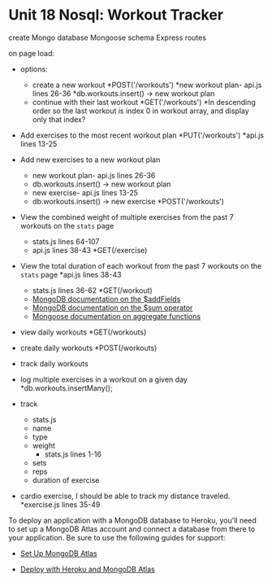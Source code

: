 # Unit 18 Nosql: Workout Tracker

create Mongo database 
Mongoose schema
Express routes


on page load:
* options:
  * create a new workout
    *POST('/workouts')
    *new workout plan- api.js lines 26-36
    *db.workouts.insert() -> new workout plan
  * continue with their last workout
    *GET('/workouts')
      *In descending order so the last workout is index 0 in workout array, and display only that index?

* Add exercises to the most recent workout plan
    *PUT('/workouts')
    *api.js lines 13-25
* Add new exercises to a new workout plan
    * new workout plan- api.js lines 26-36
    * db.workouts.insert() -> new workout plan
    * new exercise- api.js lines 13-25
    * db.workouts.insert() -> new exercise
    *POST('/workouts')
* View the combined weight of multiple exercises from the past 7 workouts on the `stats` page
    * stats.js lines 64-107
    * api.js lines 38-43
    *GET(/exercise)
* View the total duration of each workout from the past 7 workouts on the `stats` page
    *api.js lines 38-43
    * stats.js lines 36-62
    *GET(/workout)
  * [MongoDB documentation on the $addFields](https://docs.mongodb.com/manual/reference/operator/aggregation/addFields/)
  * [MongoDB documentation on the $sum operator](https://docs.mongodb.com/manual/reference/operator/aggregation/sum/)
  * [Mongoose documentation on aggregate functions](https://mongoosejs.com/docs/api.html#aggregate_Aggregate)
* view daily workouts
    *GET(/workouts)
* create daily workouts
    *POST(/workouts)
* track daily workouts
* log multiple exercises in a workout on a given day
    *db.workouts.insertMany();
* track
    * stats.js
  * name
  * type
  * weight
    * stats.js lines 1-16
  * sets
  * reps
  * duration of exercise
* cardio exercise, I should be able to track my distance traveled.
  *exercise.js lines 35-49


To deploy an application with a MongoDB database to Heroku, you'll need to set up a MongoDB Atlas account and connect a database from there to your application. Be sure to use the following guides for support:

  * [Set Up MongoDB Atlas](../04-Important/MongoAtlas-Setup.md)

  * [Deploy with Heroku and MongoDB Atlas](../04-Important/MongoAtlas-Deploy.md)
